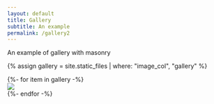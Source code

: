 ```yaml
---
layout: default
title: Gallery
subtitle: An example 
permalink: /gallery2
---
```



An example of gallery with masonry

{% assign gallery = site.static_files | where: "image_col", "gallery" %}
<div class="masonry">
  {%- for item in gallery -%}
  <div class="masonry-item">
  <img class="masonry-content" src="{{- item.path | absolute_url -}}">
  </div>
  {%- endfor -%}
</div>
